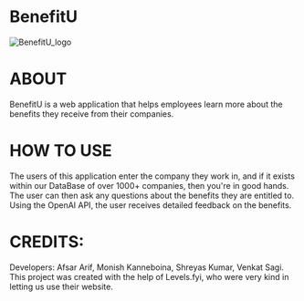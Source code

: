 # BenefitU 
![BenefitU_logo](https://github.com/VenSagi/BenefitU/assets/77018162/f1c2f029-3270-4a61-9ec7-fd215a12f8dc)

# ABOUT
BenefitU is a web application that helps employees learn more about the benefits they receive from their companies. 

# HOW TO USE
The users of this application enter the company they work in, and if it exists within our DataBase of over 1000+ companies, then you're in good hands.
The user can then ask any questions about the benefits they are entitled to. 
Using the OpenAI API, the user receives detailed feedback on the benefits.


# CREDITS:
Developers: Afsar Arif, Monish Kanneboina, Shreyas Kumar, Venkat Sagi.
This project was created with the help of Levels.fyi, who were very kind in letting us use their website.
